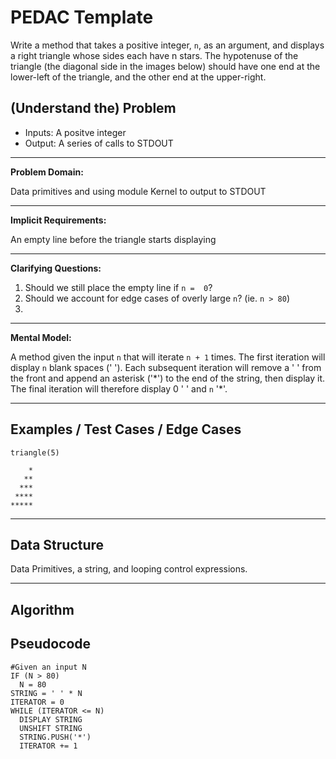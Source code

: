 PEDAC Template
============

Write a method that takes a positive integer, `n`, as an argument, and displays a right triangle whose sides each have n stars. The hypotenuse of the triangle (the diagonal side in the images below) should have one end at the lower-left of the triangle, and the other end at the upper-right.

(Understand the) Problem
------------------------

* Inputs:  A positve integer
* Output:  A series of calls to STDOUT

---

**Problem Domain:**

Data primitives and using module Kernel to output to STDOUT

---

**Implicit Requirements:**

An empty line before the triangle starts displaying

---

**Clarifying Questions:**

1.  Should we still place the empty line if `n =  0`?
2.  Should we account for edge cases of overly large `n`? (ie. `n > 80`)
3.

---

**Mental Model:**

A method given the input `n` that will iterate `n + 1` times.
The first iteration will display `n` blank spaces (' ').
Each subsequent iteration will remove a ' ' from the front and append an asterisk ('*') to the end of the string, then display it.  The final iteration will therefore display 0 ' ' and `n` '\*'.

---

Examples / Test Cases / Edge Cases
----------------------------------

```
triangle(5)

    *
   **
  ***
 ****
*****
```

---

Data Structure
--------------

Data Primitives, a string, and looping control expressions.

---

Algorithm
---------

Pseudocode
----

```
#Given an input N
IF (N > 80)
  N = 80
STRING = ' ' * N
ITERATOR = 0
WHILE (ITERATOR <= N)
  DISPLAY STRING
  UNSHIFT STRING
  STRING.PUSH('*')
  ITERATOR += 1
```

